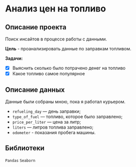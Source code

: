 # Анализ цен на топливо
## Описание проекта
Поиск инсайтов в процессе работы с данными.

**Цель** - проанализировать данные по заправкам топливом.

**Задачи:**

* [X] Выяснить сколько было потрачено денег на топливо
* [X] Какое топливо самое популярное 
## Описание данных
Данные были собраны мною, пока я работал курьером.

* `refueling_day` — день заправки;
* `type_of_fuel` — топливо, которое было заправлено;
* `price_per_liter` — цена за литр;
* `liters` — литров топлива заправлено;
* `odometer` - показания пробега машины.

## Библиотеки
`Pandas` `Seaborn`
